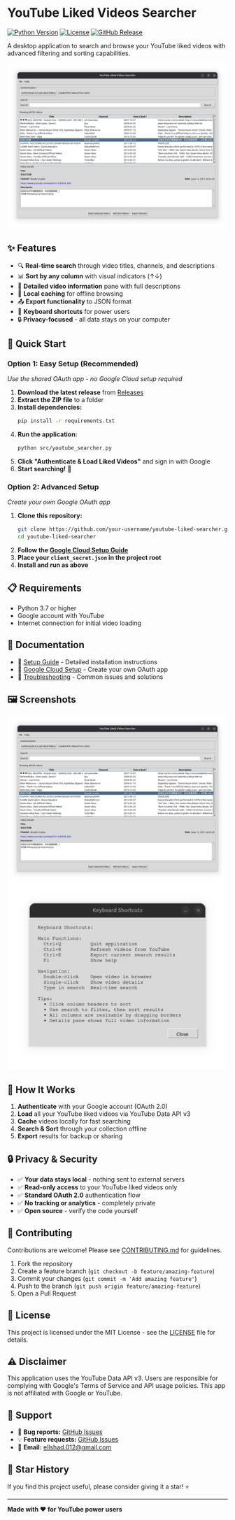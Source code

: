 # YouTube Liked Videos Searcher

[![Python Version](https://img.shields.io/badge/python-3.7%2B-blue.svg)](https://python.org)
[![License](https://img.shields.io/badge/license-MIT-green.svg)](LICENSE)
[![GitHub Release](https://img.shields.io/github/v/release/your-username/youtube-liked-searcher.svg)](https://github.com/your-username/youtube-liked-searcher/releases)

A desktop application to search and browse your YouTube liked videos with advanced filtering and sorting capabilities.

![Main Window](docs/screenshots/main-window.png)

## ✨ Features

- 🔍 **Real-time search** through video titles, channels, and descriptions
- 📊 **Sort by any column** with visual indicators (↑↓)
- 📝 **Detailed video information** pane with full descriptions
- 💾 **Local caching** for offline browsing
- 📤 **Export functionality** to JSON format
- 🎯 **Keyboard shortcuts** for power users
- 🔒 **Privacy-focused** - all data stays on your computer

## 🚀 Quick Start

### Option 1: Easy Setup (Recommended)
*Use the shared OAuth app - no Google Cloud setup required*

1. **Download the latest release** from [Releases](https://github.com/your-username/youtube-liked-searcher/releases)
2. **Extract the ZIP file** to a folder
3. **Install dependencies:**
   ```bash
   pip install -r requirements.txt
   ```
4. **Run the application:**
   ```bash
   python src/youtube_searcher.py
   ```
5. **Click "Authenticate & Load Liked Videos"** and sign in with Google
6. **Start searching!** 🎉

### Option 2: Advanced Setup
*Create your own Google OAuth app*

1. **Clone this repository:**
   ```bash
   git clone https://github.com/your-username/youtube-liked-searcher.git
   cd youtube-liked-searcher
   ```
2. **Follow the [Google Cloud Setup Guide](docs/google-cloud-setup.md)**
3. **Place your `client_secret.json` in the project root**
4. **Install and run as above**

## 📋 Requirements

- Python 3.7 or higher
- Google account with YouTube
- Internet connection for initial video loading

## 📖 Documentation

- 📘 [Setup Guide](docs/setup-guide.md) - Detailed installation instructions
- 🔧 [Google Cloud Setup](docs/google-cloud-setup.md) - Create your own OAuth app
- 🚨 [Troubleshooting](docs/troubleshooting.md) - Common issues and solutions

## 🖼️ Screenshots
 ![Main window](docs/screenshots/main-window.png)
 ![Shortcuts](docs/screenshots/shortcuts.png)

## 🎯 How It Works

1. **Authenticate** with your Google account (OAuth 2.0)
2. **Load** all your YouTube liked videos via YouTube Data API v3
3. **Cache** videos locally for fast searching
4. **Search & Sort** through your collection offline
5. **Export** results for backup or sharing

## 🔒 Privacy & Security

- ✅ **Your data stays local** - nothing sent to external servers
- ✅ **Read-only access** to your YouTube liked videos only
- ✅ **Standard OAuth 2.0** authentication flow
- ✅ **No tracking or analytics** - completely private
- ✅ **Open source** - verify the code yourself

## 🤝 Contributing

Contributions are welcome! Please see [CONTRIBUTING.md](CONTRIBUTING.md) for guidelines.

1. Fork the repository
2. Create a feature branch (`git checkout -b feature/amazing-feature`)
3. Commit your changes (`git commit -m 'Add amazing feature'`)
4. Push to the branch (`git push origin feature/amazing-feature`)
5. Open a Pull Request

## 📄 License

This project is licensed under the MIT License - see the [LICENSE](LICENSE) file for details.

## ⚠️ Disclaimer

This application uses the YouTube Data API v3. Users are responsible for complying with Google's Terms of Service and API usage policies. This app is not affiliated with Google or YouTube.

## 💬 Support

- 🐛 **Bug reports:** [GitHub Issues](https://github.com/your-username/youtube-liked-searcher/issues)
- 💡 **Feature requests:** [GitHub Issues](https://github.com/your-username/youtube-liked-searcher/issues)
- 📧 **Email:** ellshad.012@gmail.com

## 🌟 Star History

If you find this project useful, please consider giving it a star! ⭐

---

**Made with ❤️ for YouTube power users**
```
